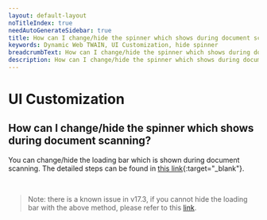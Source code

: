```yaml
---
layout: default-layout
noTitleIndex: true
needAutoGenerateSidebar: true
title: How can I change/hide the spinner which shows during document scanning?
keywords: Dynamic Web TWAIN, UI Customization, hide spinner
breadcrumbText: How can I change/hide the spinner which shows during document scanning?
description: How can I change/hide the spinner which shows during document scanning?
---
```


# UI Customization

## How can I change/hide the spinner which shows during document scanning?

You can change/hide the loading bar which is shown during document scanning. The detailed steps can be found in [this link](/_articles/extended-usage/ui-customization.md#loading-bar-and-backdrop){:target="_blank"}.

<br />

> Note: there is a known issue in v17.3, if you cannot hide the loading bar with the above method, please refer to this [link](/_articles/faq/unable-hide-loading-bar.md).